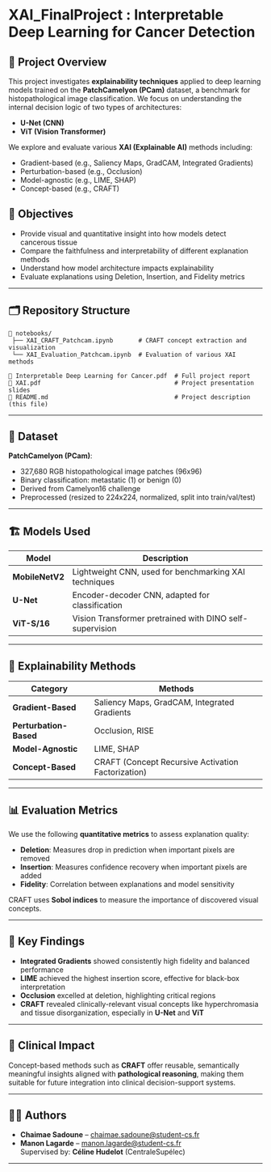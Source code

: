 # XAI_FinalProject : Interpretable Deep Learning for Cancer Detection

## 🧠 Project Overview

This project investigates **explainability techniques** applied to deep learning models trained on the **PatchCamelyon (PCam)** dataset, a benchmark for histopathological image classification. We focus on understanding the internal decision logic of two types of architectures:  
- **U-Net (CNN)**  
- **ViT (Vision Transformer)**  

We explore and evaluate various **XAI (Explainable AI)** methods including:
- Gradient-based (e.g., Saliency Maps, GradCAM, Integrated Gradients)
- Perturbation-based (e.g., Occlusion)
- Model-agnostic (e.g., LIME, SHAP)
- Concept-based (e.g., CRAFT)

## 🎯 Objectives

- Provide visual and quantitative insight into how models detect cancerous tissue
- Compare the faithfulness and interpretability of different explanation methods
- Understand how model architecture impacts explainability
- Evaluate explanations using Deletion, Insertion, and Fidelity metrics

---

## 🗂️ Repository Structure

```
📁 notebooks/
 ├── XAI_CRAFT_Patchcam.ipynb       # CRAFT concept extraction and visualization
 └── XAI_Evaluation_Patchcam.ipynb  # Evaluation of various XAI methods

📄 Interpretable Deep Learning for Cancer.pdf  # Full project report
📄 XAI.pdf                                     # Project presentation slides
📄 README.md                                   # Project description (this file)
```

---

## 🧬 Dataset

**PatchCamelyon (PCam)**:
- 327,680 RGB histopathological image patches (96x96)
- Binary classification: metastatic (1) or benign (0)
- Derived from Camelyon16 challenge
- Preprocessed (resized to 224x224, normalized, split into train/val/test)

---

## 🏗️ Models Used

| Model          | Description |
|----------------|-------------|
| **MobileNetV2** | Lightweight CNN, used for benchmarking XAI techniques |
| **U-Net**       | Encoder-decoder CNN, adapted for classification |
| **ViT-S/16**    | Vision Transformer pretrained with DINO self-supervision |

---

## 🧪 Explainability Methods

| Category            | Methods                                    |
|---------------------|---------------------------------------------|
| **Gradient-Based**  | Saliency Maps, GradCAM, Integrated Gradients |
| **Perturbation-Based** | Occlusion, RISE                          |
| **Model-Agnostic**  | LIME, SHAP                                  |
| **Concept-Based**   | CRAFT (Concept Recursive Activation Factorization) |

---

## 📊 Evaluation Metrics

We use the following **quantitative metrics** to assess explanation quality:

- **Deletion**: Measures drop in prediction when important pixels are removed  
- **Insertion**: Measures confidence recovery when important pixels are added  
- **Fidelity**: Correlation between explanations and model sensitivity  

CRAFT uses **Sobol indices** to measure the importance of discovered visual concepts.

---

## 🧠 Key Findings

- **Integrated Gradients** showed consistently high fidelity and balanced performance
- **LIME** achieved the highest insertion score, effective for black-box interpretation
- **Occlusion** excelled at deletion, highlighting critical regions
- **CRAFT** revealed clinically-relevant visual concepts like hyperchromasia and tissue disorganization, especially in **U-Net** and **ViT**

---

## 🏥 Clinical Impact

Concept-based methods such as **CRAFT** offer reusable, semantically meaningful insights aligned with **pathological reasoning**, making them suitable for future integration into clinical decision-support systems.

---

## 👩‍🔬 Authors

- **Chaimae Sadoune** – chaimae.sadoune@student-cs.fr  
- **Manon Lagarde** – manon.lagarde@student-cs.fr  
Supervised by: **Céline Hudelot** (CentraleSupélec)

---
